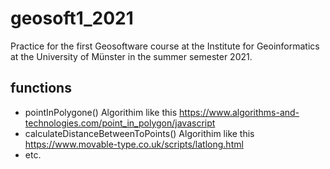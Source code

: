 # geosoft1_2021
Practice for the first Geosoftware course at the Institute for Geoinformatics at the University of Münster in the summer semester 2021.
## functions
* pointInPolygone()
Algorithim like this https://www.algorithms-and-technologies.com/point_in_polygon/javascript
* calculateDistanceBetweenToPoints()
Algorithim like this https://www.movable-type.co.uk/scripts/latlong.html
* etc.